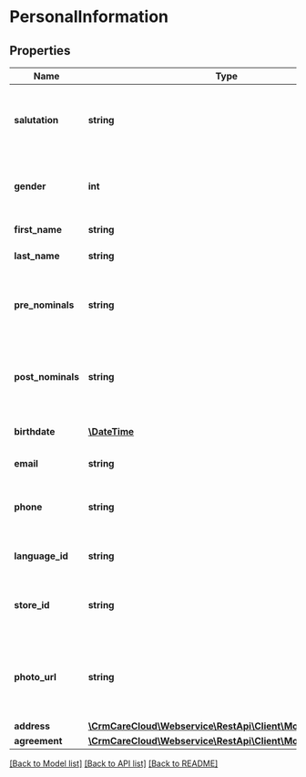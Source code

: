 # PersonalInformation

## Properties
Name | Type | Description | Notes
------------ | ------------- | ------------- | -------------
**salutation** | **string** | Customer&#x27;s salutation. If it is not set in POST or PUT calls, it will be generated automatically. | [optional] 
**gender** | **int** | Gender of the customer *Possible values: 1 - male, 2 - female* | [optional] 
**first_name** | **string** | First name of the customer | [optional] 
**last_name** | **string** | Last name of the customer | [optional] 
**pre_nominals** | **string** | Academic degrees, academic titles, other titles of customer placed before name | [optional] 
**post_nominals** | **string** | Academic degrees, academic titles, other titles of customer placed after name | [optional] 
**birthdate** | [**\DateTime**](\DateTime.md) | Customer&#x27;s date of birth (YYYY-MM-DD) | [optional] 
**email** | **string** | Email of the customer | [optional] 
**phone** | **string** | Phone number of the customer with international prefix (420000000000) | [optional] 
**language_id** | **string** | The unique id of the language by ISO 639-1 code | 
**store_id** | **string** | The unique id of the original customer account store of registration | [optional] 
**photo_url** | **string** | URL address of the customer photo. If customer has no photo, this parameter is not send | [optional] 
**address** | [**\CrmCareCloud\Webservice\RestApi\Client\Model\Address**](Address.md) |  | [optional] 
**agreement** | [**\CrmCareCloud\Webservice\RestApi\Client\Model\Agreement**](Agreement.md) |  | [optional] 

[[Back to Model list]](../../README.md#documentation-for-models) [[Back to API list]](../../README.md#documentation-for-api-endpoints) [[Back to README]](../../README.md)

